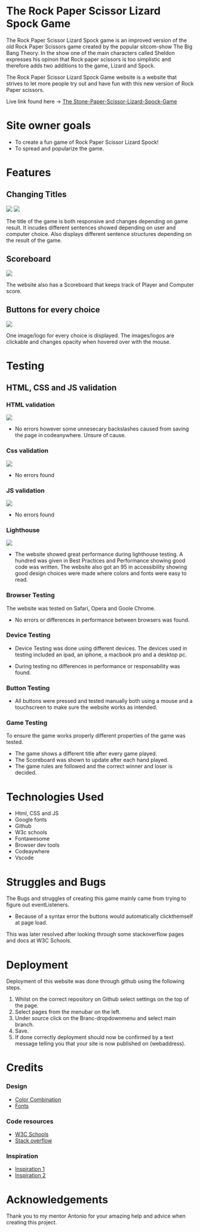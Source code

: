 # The Rock Paper Scissor Lizard Spock Game

The Rock Paper Scissor Lizard Spock game is an improved version of the old Rock Paper Scissors game created by the popular sitcom-show The Big Bang Theory. In the show one of the main characters called Sheldon expresses his opinon that Rock paper scissors is too simplistic and therefore adds two additions to the game, Lizard and Spock.

The Rock Paper Scissor Lizard Spock Game website is a website that strives to let more people try out and have fun with this new version of Rock Paper scissors.

Live link found here -> [The Stone-Paper-Scissor-Lizard-Spock-Game](https://buster753.github.io/project2/)

# Site owner goals
* To create a fun game of Rock Paper Scissor Lizard Spock!
* To spread and popularize the game.

# Features


## Changing Titles

<img src="assets/images/project 2 titel.png">
<img src="assets/images/project 2 titel2.png">

The title of the game is both responsive and changes depending on game result. It incudes different sentences showed depending on user and computer choice. Also displays different sentence structures depending on the result of the game.

## Scoreboard
<img src="assets/images/scoreboard.png">

The website also has a Scoreboard that keeps track of Player and Computer score.

## Buttons for every choice
<img src="assets/images/buttons.png">

One image/logo for every choice is displayed. The images/logos are clickable and changes opacity when hovered over with the mouse.

# Testing

## HTML, CSS and JS validation

### HTML validation
<img src="assets/images/htmlvalidatorproject2.png">

* No errors however some unnesecary backslashes caused from saving the page in codeanywhere. Unsure of cause.

### Css validation
<img src="assets/images/cssvalidatorproject2.png">

* No errors found

### JS validation
<img src="assets/images/JSvalidatorproject2.png">

* No errors found


### Lighthouse

<img src="assets/images/lighthouse.jpg">

* The website showed great performance during lighthouse testing. A hundred was given in Best Practices and Performance showing good code was written. The website also got an 95 in accessibility showing good design choices were made where colors and fonts were easy to read.

### Browser Testing
The website was tested on Safari, Opera and Goole Chrome.
* No errors or differences in performance between browsers was found.

### Device Testing
 * Device Testing was done using different devices. The devices used in testing included an ipad, an iphone, a macbook pro and a desktop pc.

* During testing no differences in performance or responsability was found.

### Button Testing 
* All buttons were pressed and tested manually both using a mouse and a touchscreen to make sure the website works as intended.

### Game Testing
To ensure the game works properly different properties of the game was tested.
* The game shows a different title after every game played.
* The Scoreboard was shown to update after each hand played.
* The game rules are followed and the correct winner and loser is decided.

# Technologies Used

* Html, CSS and JS
* Google fonts
* Github
* W3c schools
* Fontawesome
* Browser dev tools
* Codeaywhere
* Vscode
  
# Struggles and Bugs
The Bugs and struggles of creating this game mainly came from trying to figure out eventListeners. 
* Because of a syntax error the buttons would automatically clickthemself at page load.

This was later resolved after looking through some stackoverflow pages and docs at W3C Schools.

# Deployment
Deployment of this website was done through github using the following steps.

1. Whilst on the correct repository on Github select settings on the top of the page.
2. Select pages from the menubar on the left.
3. Under source click on the Branc-dropdownmenu and select main branch.
4. Save.
5. If done correctly deployment should now be confirmed by a text message telling you that your site is now published on (webaddress).


# Credits

### Design
* [Color Combination](<https://webflow.com/blog/best-color-combinations>)
* [Fonts](https://fonts.google.com)

### Code resources 
* [W3C Schools](https://www.w3schools.com)
* [Stack overflow](https://stackoverflow.com)

### Inspiration
* [Inspiration 1](https://www.codewithfaraz.com/content/107/create-rock-paper-scissors-game-with-html-css-and-javascript#javascript-code)
* [Inspiration 2](https://www.geeksforgeeks.org/rock-paper-and-scissor-game-using-javascript/)

# Acknowledgements
Thank you to my mentor Antonio for your amazing help and advice when creating this project.